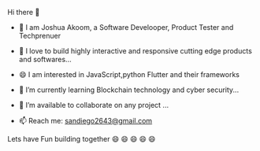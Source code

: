  Hi there 👋


- 🔭 I am Joshua Akoom, a Software Develooper, Product Tester and Techprenuer

- 🌱 I love to build highly interactive and responsive cutting edge products and softwares...

- 😄 I am interested in JavaScript,python Flutter and their frameworks

- 🤔 I’m currently learning Blockchain technology and cyber security...

- 👯 I’m available to collaborate on any project ...

- 📫 Reach me: sandiego2643@gmail.com

Lets have Fun building together 😄 😄 😄 😄 😄 
